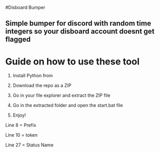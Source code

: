 #Disboard Bumper 

## Simple bumper for discord with random time integers so your disboard account doesnt get flagged 

# Guide on how to use these tool 
 
1. Install Python from 
 
2. Download the repo as a ZIP

3. Go in your file explorer and extract the ZIP file

4. Go in the extracted folder and open the start.bat file

5. Enjoy!  
   
Line 8 = Prefix  
 
Line 10 = token 
  
Line 27 = Status Name 